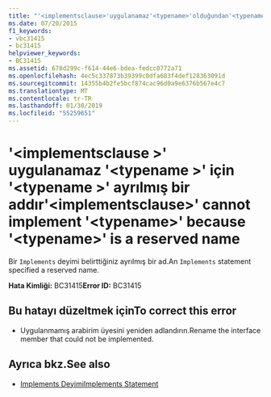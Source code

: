 ```yaml
---
title: "'<implementsclause>'uygulanamaz'<typename>'olduğundan'<typename>' ayrılmış bir addır"
ms.date: 07/20/2015
f1_keywords:
- vbc31415
- bc31415
helpviewer_keywords:
- BC31415
ms.assetid: 678d299c-f614-44e6-bdea-fedcc0772a71
ms.openlocfilehash: 4ec5c337873b39399c0dfa683f4def128363091d
ms.sourcegitcommit: 14355b4b2fe5bcf874cac96d0a9e6376b567e4c7
ms.translationtype: MT
ms.contentlocale: tr-TR
ms.lasthandoff: 01/30/2019
ms.locfileid: "55259651"
---
```

# <a name="implementsclause-cannot-implement-typename-because-typename-is-a-reserved-name"></a><span data-ttu-id="fe087-102">'\<implementsclause >' uygulanamaz '\<typename >' için '\<typename >' ayrılmış bir addır</span><span class="sxs-lookup"><span data-stu-id="fe087-102">'\<implementsclause>' cannot implement '\<typename>' because '\<typename>' is a reserved name</span></span>
<span data-ttu-id="fe087-103">Bir `Implements` deyimi belirttiğiniz ayrılmış bir ad.</span><span class="sxs-lookup"><span data-stu-id="fe087-103">An `Implements` statement specified a reserved name.</span></span>  
  
 <span data-ttu-id="fe087-104">**Hata Kimliği:** BC31415</span><span class="sxs-lookup"><span data-stu-id="fe087-104">**Error ID:** BC31415</span></span>  
  
## <a name="to-correct-this-error"></a><span data-ttu-id="fe087-105">Bu hatayı düzeltmek için</span><span class="sxs-lookup"><span data-stu-id="fe087-105">To correct this error</span></span>  
  
-   <span data-ttu-id="fe087-106">Uygulanmamış arabirim üyesini yeniden adlandırın.</span><span class="sxs-lookup"><span data-stu-id="fe087-106">Rename the interface member that could not be implemented.</span></span>  
  
## <a name="see-also"></a><span data-ttu-id="fe087-107">Ayrıca bkz.</span><span class="sxs-lookup"><span data-stu-id="fe087-107">See also</span></span>
- [<span data-ttu-id="fe087-108">Implements Deyimi</span><span class="sxs-lookup"><span data-stu-id="fe087-108">Implements Statement</span></span>](../../visual-basic/language-reference/statements/implements-statement.md)
